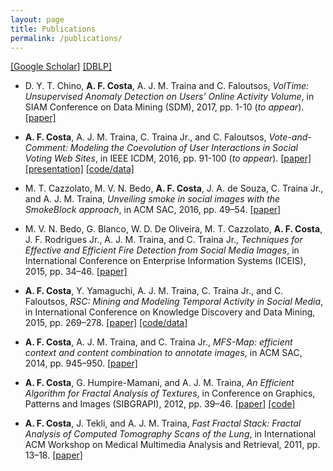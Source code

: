 ```yaml
---
layout: page
title: Publications
permalink: /publications/
---
```


[\[Google Scholar\]](https://scholar.google.com/citations?user=41raq5UAAAAJ)
[\[DBLP\]](http://dblp.uni-trier.de/pers/hd/c/Costa:Alceu_Ferraz)

- D. Y. T. Chino, **A. F. Costa**, A. J. M. Traina and C. Faloutsos,
  *VolTime: Unsupervised Anomaly Detection on Users’ Online Activity Volume*,
  in SIAM Conference on Data Mining (SDM), 2017, pp. 1-10 (*to appear*).
    [\[paper\]](/assets/papers/Chino_SDM_2016.pdf)

- **A. F. Costa**, A. J. M. Traina, C. Traina Jr., and C. Faloutsos,
  *Vote-and-Comment: Modeling the Coevolution of User Interactions in Social Voting Web Sites*,
  in IEEE ICDM, 2016, pp. 91-100 (*to appear*).
    [\[paper\]](/assets/papers/Costa_ICDM_2016.pdf)
    [\[presentation\]](/assets/presentations/ICDM_2016.pdf)
    [\[code/data\]](https://github.com/alceufc/vnc_model)

 - M. T. Cazzolato, M. V. N. Bedo, **A. F. Costa**, J. A. de Souza, C. Traina Jr., and A. J. M. Traina,
  *Unveiling smoke in social images with the SmokeBlock approach*,
  in ACM SAC, 2016, pp. 49–54.
    [\[paper\]](/assets/papers/Cazzolato_SAC_2016.pdf)

 - M. V. N. Bedo, G. Blanco, W. D. De Oliveira, M. T. Cazzolato, **A. F. Costa**, J. F. Rodrigues Jr., A. J. M. Traina,   and C. Traina Jr.,
   *Techniques for Effective and Efficient Fire Detection from Social Media Images*,
   in International Conference on Enterprise Information Systems (ICEIS), 2015, pp. 34–46.
    [\[paper\]](/assets/papers/BEDO_ICEIS_2015.pdf)

 - **A. F. Costa**, Y. Yamaguchi, A. J. M. Traina, C. Traina Jr., and C. Faloutsos,
   *RSC: Mining and Modeling Temporal Activity in Social Media*,
   in International Conference on Knowledge Discovery and Data Mining, 2015, pp. 269–278.
    [\[paper\]](/assets/papers/Costa_KDD_2015.pdf)
    [\[code/data\]](https://github.com/alceufc/rsc_model)

 - **A. F. Costa**, A. J. M. Traina, and C. Traina Jr.,
   *MFS-Map: efficient context and content combination to annotate images*,
   in ACM SAC, 2014, pp. 945–950.
    [\[paper\]](/assets/papers/Costa_SAC_2014.pdf)

 - **A. F. Costa**, G. Humpire-Mamani, and A. J. M. Traina,
   *An Efficient Algorithm for Fractal Analysis of Textures*,
   in Conference on Graphics, Patterns and Images (SIBGRAPI), 2012, pp. 39–46.
    [\[paper\]](/assets/papers/Costa_SIBGRAPI_2012.pdf)
    [\[code\]](https://www.mathworks.com/matlabcentral/fileexchange/37933-alceufc-sfta)

 - **A. F. Costa**, J. Tekli, and A. J. M. Traina,
   *Fast Fractal Stack: Fractal Analysis of Computed Tomography Scans of the Lung*,
   in International ACM Workshop on Medical Multimedia Analysis and Retrieval, 2011, pp. 13–18.
    [\[paper\]](/assets/papers/Costa_MMAR_2011.pdf)
